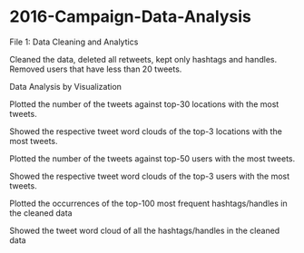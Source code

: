 # 2016-Campaign-Data-Analysis

File 1: Data Cleaning and Analytics

Cleaned the data, deleted all retweets, kept only hashtags and handles.
Removed users that have less than 20 tweets.

Data Analysis by Visualization

Plotted the number of the tweets against top-30 locations with the most tweets.

Showed the respective tweet word clouds of the top-3 locations with the most tweets.

Plotted the number of the tweets against top-50 users with the most tweets.

Showed the respective tweet word clouds of the top-3 users with the most tweets.

Plotted the occurrences of the top-100 most frequent hashtags/handles in the cleaned data

Showed the tweet word cloud of all the hashtags/handles in the cleaned data

